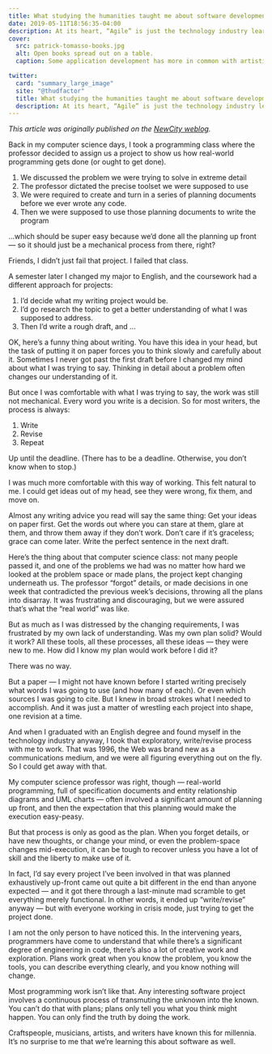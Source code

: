 ```yaml
---
title: What studying the humanities taught me about software development
date: 2019-05-11T18:56:35-04:00
description: At its heart, “Agile” is just the technology industry learning how to work like artists.
cover:
  src: patrick-tomasso-books.jpg
  alt: Open books spread out on a table.
  caption: Some application development has more in common with artistic creative work than it does engineering. Photo by [Patrick Tomasso](https://unsplash.com/@impatrickt?utm_source=unsplash&utm_medium=referral&utm_content=creditCopyText) on [Unsplash](https://unsplash.com/photos/Oaqk7qqNh_c).

twitter:
  card: "summary_large_image"
  site: "@thudfactor"
  title: What studying the humanities taught me about software development
  description: At its heart, “Agile” is just the technology industry learning how to work like artists.
---
```


_This article was originally published on the [NewCity weblog](https://www.insidenewcity.com/blog)._

Back in my computer science days, I took a programming class where the professor decided to assign us a project to show us how real-world programming gets done (or ought to get done).

1. We discussed the problem we were trying to solve in extreme detail
2. The professor dictated the precise toolset we were supposed to use
3. We were required to create and turn in a series of planning documents before we ever wrote any code.
4. Then we were supposed to use those planning documents to write the program

…which should be super easy because we’d done all the planning up front — so it should just be a mechanical process from there, right?

Friends, I didn’t just fail that project. I failed that class.

A semester later I changed my major to English, and the coursework had a different approach for projects:

1. I’d decide what my writing project would be.
2. I’d go research the topic to get a better understanding of what I was supposed to address.
3. Then I’d write a rough draft, and …

OK, here’s a funny thing about writing. You have this idea in your head, but the task of putting it on paper forces you to think slowly and carefully about it. Sometimes I never got past the first draft before I changed my mind about what I was trying to say. Thinking in detail about a problem often changes our understanding of it.

But once I was comfortable with what I was trying to say, the work was still not mechanical. Every word you write is a decision. So for most writers, the process is always:

1. Write
2. Revise
3. Repeat

Up until the deadline. (There has to be a deadline. Otherwise, you don’t know when to stop.)

I was much more comfortable with this way of working. This felt natural to me. I could get ideas out of my head, see they were wrong, fix them, and move on.

Almost any writing advice you read will say the same thing: Get your ideas on paper first. Get the words out where you can stare at them, glare at them, and throw them away if they don’t work. Don’t care if it’s graceless; grace can come later. Write the perfect sentence in the next draft.

Here’s the thing about that computer science class: not many people passed it, and one of the problems we had was no matter how hard we looked at the problem space or made plans, the project kept changing underneath us. The professor “forgot” details, or made decisions in one week that contradicted the previous week’s decisions, throwing all the plans into disarray. It was frustrating and discouraging, but we were assured that’s what the “real world” was like.

But as much as I was distressed by the changing requirements, I was frustrated by my own lack of understanding. Was my own plan solid? Would it work? All these tools, all these processes, all these ideas — they were new to me. How did I know my plan would work before I did it?

There was no way.

But a paper — I might not have known before I started writing precisely what words I was going to use (and how many of each). Or even which sources I was going to cite. But I knew in broad strokes what I needed to accomplish. And it was just a matter of wrestling each project into shape, one revision at a time.

And when I graduated with an English degree and found myself in the technology industry anyway, I took that exploratory, write/revise process with me to work. That was 1996, the Web was brand new as a communications medium, and we were all figuring everything out on the fly. So I could get away with that.

My computer science professor was right, though — real-world programming, full of specification documents and entity relationship diagrams and UML charts — often involved a significant amount of planning up front, and then the expectation that this planning would make the execution easy-peasy.

But that process is only as good as the plan. When you forget details, or have new thoughts, or change your mind, or even the problem-space changes mid-execution, it can be tough to recover unless you have a lot of skill and the liberty to make use of it.

In fact, I’d say every project I’ve been involved in that was planned exhaustively up-front came out quite a bit different in the end than anyone expected — and it got there through a last-minute mad scramble to get everything merely functional. In other words, it ended up “write/revise” anyway — but with everyone working in crisis mode, just trying to get the project done.

I am not the only person to have noticed this. In the intervening years, programmers have come to understand that while there’s a significant degree of engineering in code, there’s also a lot of creative work and exploration. Plans work great when you know the problem, you know the tools, you can describe everything clearly, and you know nothing will change.

Most programming work isn’t like that. Any interesting software project involves a continuous process of transmuting the unknown into the known. You can’t do that with plans; plans only tell you what you think might happen. You can only find the truth by doing the work.

Craftspeople, musicians, artists, and writers have known this for millennia. It’s no surprise to me that we’re learning this about software as well.

